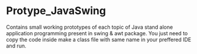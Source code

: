 # Protype_JavaSwing
Contains small working prototypes of each topic of Java stand alone application programming present in swing & awt package.
You just need to copy the code inside make a class file with same name in your preffered IDE and run.
